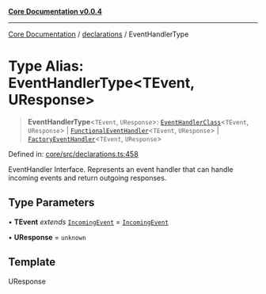 [**Core Documentation v0.0.4**](../../README.md)

***

[Core Documentation](../../modules.md) / [declarations](../README.md) / EventHandlerType

# Type Alias: EventHandlerType\<TEvent, UResponse\>

> **EventHandlerType**\<`TEvent`, `UResponse`\>: [`EventHandlerClass`](EventHandlerClass.md)\<`TEvent`, `UResponse`\> \| [`FunctionalEventHandler`](FunctionalEventHandler.md)\<`TEvent`, `UResponse`\> \| [`FactoryEventHandler`](FactoryEventHandler.md)\<`TEvent`, `UResponse`\>

Defined in: [core/src/declarations.ts:458](https://github.com/stonemjs/core/blob/93efe04ef1a71ad6f49c3b315da54d45ace50f23/src/declarations.ts#L458)

EventHandler Interface.
Represents an event handler that can handle incoming events and return outgoing responses.

## Type Parameters

• **TEvent** *extends* [`IncomingEvent`](../../events/IncomingEvent/classes/IncomingEvent.md) = [`IncomingEvent`](../../events/IncomingEvent/classes/IncomingEvent.md)

• **UResponse** = `unknown`

## Template

UResponse
